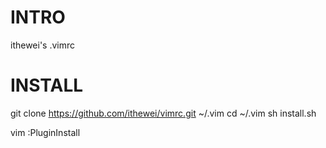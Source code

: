 # INTRO

ithewei's .vimrc

# INSTALL

git clone https://github.com/ithewei/vimrc.git ~/.vim
cd ~/.vim
sh install.sh

vim
:PluginInstall

